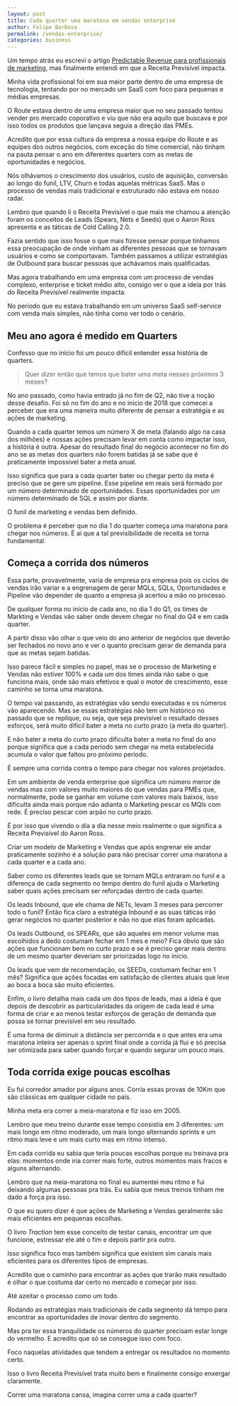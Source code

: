 ```yaml
---
layout: post
title: Cada quarter uma maratona em vendas enterprise
author: Felipe Barbosa
permalink: /vendas-enterprise/
categories: business
---
```


Um tempo atrás eu escrevi o artigo [Predictable Revenue para profissionais de marketing](https://medium.com/felipe-barbosa/predictable-revenue-para-profissionais-de-marketing-787a8d216bfc), mas finalmente entendi em que a Receita Previsível impacta.

Minha vida profissional foi em sua maior parte dentro de uma empresa de tecnologia, tentando por no mercado um SaaS com foco para pequenas e médias empresas. 

O Route estava dentro de uma empresa maior que no seu passado tentou vender pro mercado coporativo e viu que não era aquilo que buscava e por isso todos os produtos que lançava seguia a direção das PMEs.

Acredito que por essa cultura da empresa a nossa equipe do Route e as equipes dos outros negócios, com exceção do time comercial, não tinham na pauta pensar o ano em diferentes quarters com as metas de oportunidades e negócios.

Nós olhávamos o crescimento dos usuários, custo de aquisição, conversão ao longo do funil, LTV, Churn e todas aquelas métricas SaaS. Mas o processo de vendas mais tradicional e estruturado não estava em nosso radar.

Lembro que quando li o Receita Previsível o que mais me chamou a atenção foram os conceitos de Leads (Spears, Nets e Seeds) que o Aaron Ross apresenta e as táticas de Cold Calling 2.0. 

Fazia sentido que isso fosse o que mais fizesse pensar porque tínhamos essa preocupação de onde vinham as diferentes pessoas que se tornavam usuários e como se comportavam. Também passamos a utilizar estratégias de Outbound para buscar pessoas que achávamos mais qualificadas.

Mas agora trabalhando em uma empresa com um processo de vendas complexo, enterprise e ticket médio alto, consigo ver o que a ideia por trás do Receita Previsível realmente impacta.

No período que eu estava trabalhando em um universo SaaS self-service com venda mais simples, não tinha como ver todo o cenário.

## Meu ano agora é medido em Quarters

Confesso que no início foi um pouco difícil entender essa história de quarters. 

> Quer dizer então que temos que bater uma meta nesses próximos 3 meses? 

No ano passado, como havia entrado já no fim de Q2, não tive a noção desse desafio. Foi só no fim do ano e no início de 2018 que comecei a perceber que era uma maneira muito diferente de pensar a estratégia e as ações de marketing.

Quando a cada quarter temos um número X de meta (falando algo na casa dos milhões) e nossas ações precisam levar em conta como impactar isso, a história é outra. Apesar do resultado final do negócio acontecer no fim do ano se as metas dos quarters não forem batidas já se sabe que é praticamente impossível bater a meta anual.

Isso significa que para a cada quarter bater ou chegar perto da meta é preciso que se gere um pipeline. Esse pipeline em reais será formado por um número determinado de oportunidades. Essas oportunidades por um número determinado de SQL e assim por diante.

O funil de marketing e vendas bem definido.

O problema é perceber que no dia 1 do quarter começa uma maratona para chegar nos números. É aí que a tal previsibilidade de receita se torna fundamental.

## Começa a corrida dos números

Essa parte, provavelmente, varia de empresa pra empresa pois os ciclos de vendas irão variar e a engrenagem de gerar MQLs, SQLs, Oportunidades e Pipeline vão depender de quanto a empresa já acertou a mão no processo. 

De qualquer forma no início de cada ano, no dia 1 do Q1, os times de Markting e Vendas vão saber onde devem chegar no final do Q4 e em cada quarter. 

A partir disso vão olhar o que veio do ano anterior de negócios que deverão ser fechados no novo ano e ver o quanto precisam gerar de demanda para que as metas sejam batidas.

Isso parece fácil e simples no papel, mas se o processo de Marketing e Vendas não estiver 100% e cada um dos times ainda não sabe o que funciona mais, onde são mais efetivos e qual o motor de crescimento, esse caminho se torna uma maratona.

O tempo vai passando, as estratégias vão sendo executadas e os números vão aparecendo. Mas se essas estratégias não tem um histórico no passado que se replique, ou seja, que seja previsível o resultado desses esforços, será muito difícil bater a meta no curto prazo (a meta do quarter).

E não bater a meta do curto prazo dificulta bater a meta no final do ano porque significa que a cada período sem chegar na meta estabelecida acumula o valor que faltou pro próximo período.

É sempre uma corrida contra o tempo para chegar nos valores projetados.

Em um ambiente de venda enterprise que significa um número menor de vendas mas com valores muito maiores do que vendas para PMEs que, normalmente, pode se ganhar em volume com valores mais baixos, isso dificulta ainda mais porque não adianta o Marketing pescar os MQls com rede. É preciso pescar com arpão no curto prazo.

É por isso que vivendo o dia a dia nesse meio realmente o que significa a Receita Previsível do Aaron Ross.

Criar um modelo de Marketing e Vendas que após engrenar ele andar praticamente sozinho é a solução para não precisar correr uma maratona a cada quarter e a cada ano.

Saber como os diferentes leads que se tornam MQLs entraram no funil e a diferença de cada segmento no tempo dentro do funil ajuda o Marketing saber quais ações precisam ser reforçadas dentro de cada quarter.

Os leads Inbound, que ele chama de NETs, levam 3 meses para percorrer todo o funil? Então fica claro a estratégia Inbound e as suas táticas irão gerar negócios no quarter posterior e não no que elas foram aplicadas.

Os leads Outbound, os SPEARs, que são aqueles em menor volume mas escolhidos a dedo costumam fechar em 1 mes e meio? Fica óbvio que são ações que funcionam bem no curto prazo e se é preciso gerar mais dentro de um mesmo quarter deveriam ser priorizadas logo no ínicio.

Os leads que vem de recomendação, os SEEDs, costumam fechar em 1 mês? Significa que ações focadas em satisfação de clientes atuais que leve ao boca a boca são muito eficientes.

Enfim, o livro detalha mais cada um dos tipos de leads, mas a ideia é que depois de descobrir as particularidades da origem de cada lead é uma forma de criar e ao menos testar esforços de geração de demanda que possa se tornar previsível em seu resultado.

É uma forma de diminuir a distância ser percorrida e o que antes era uma maratona inteira ser apenas o sprint final onde a corrida já flui e só precisa ser otimizada para saber quando forçar e quando segurar um pouco mais.

## Toda corrida exige poucas escolhas

Eu fui corredor amador por alguns anos. Corria essas provas de 10Km que são clássicas em qualquer cidade no país.

Minha meta era correr a meia-maratona e fiz isso em 2005.

Lembro que meu treino durante esse tempo consistia em 3 diferentes: um mais longo em ritmo moderado, um mais longo alternando sprints e um ritmo mais leve e um mais curto mas em ritmo intenso.

Em cada corrida eu sabia que teria poucas escolhas porque eu treinava pra elas: momentos onde iria correr mais forte, outros momentos mais fracos e alguns alternando.

Lembro que na meia-maratona no final eu aumentei meu ritmo e fui deixando algumas pessoas pra trás. Eu sabia que meus treinos tinham me dado a força pra isso.

O que eu quero dizer é que ações de Marketing e Vendas geralmente são mais eficientes em pequenas escolhas.

O livro *Traction* tem esse conceito de testar canais, encontrar um que funcione, estressar ele até o fim e depois partir pra outro.

Isso significa foco mas também significa que existem sim canais mais eficientes para os diferentes tipos de empresas.

Acredito que o caminho para encontrar as ações que trarão mais resultado é olhar o que costuma dar certo no mercado e começar por isso.

Até azeitar o processo como um todo.

Rodando as estratégias mais tradicionais de cada segmento dá tempo para encontrar as oportunidades de inovar dentro do segmento.

Mas pra ter essa tranquilidade os números do quarter precisam estar longe do vermelho. E acredito que só se consegue isso com foco.

Foco naquelas atividades que tendem a entregar os resultados no momento certo.

Isso o livro Receita Previsível trata muito bem e finalmente consigo enxergar claramente.

Correr uma maratona cansa, imagina correr uma a cada quarter?